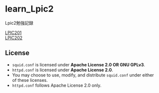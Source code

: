 # learn_Lpic2
Lpic2勉強記録  

[LPIC201](https://github.com/kazuaki-gotou/learn_Lpic2/tree/main/LPIC201)  
[LPIC202](https://github.com/kazuaki-gotou/learn_Lpic2/tree/main/LPIC202)  

## License
- `squid.conf` is licensed under **Apache License 2.0 OR GNU GPLv3**.
- `httpd.conf` is licensed under **Apache License 2.0**.
- You may choose to use, modify, and distribute `squid.conf` under either of these licenses.
- `httpd.conf` follows Apache License 2.0 only.
